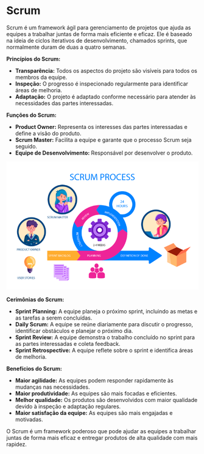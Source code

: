 # Scrum
Scrum é um framework ágil para gerenciamento de projetos que ajuda as equipes a trabalhar juntas de forma mais eficiente e eficaz. Ele é baseado na ideia de ciclos iterativos de desenvolvimento, chamados sprints, que normalmente duram de duas a quatro semanas.

**Princípios do Scrum:**

* **Transparência:** Todos os aspectos do projeto são visíveis para todos os membros da equipe.
* **Inspeção:** O progresso é inspecionado regularmente para identificar áreas de melhoria.
* **Adaptação:** O projeto é adaptado conforme necessário para atender às necessidades das partes interessadas.

**Funções do Scrum:**

* **Product Owner:** Representa os interesses das partes interessadas e define a visão do produto.
* **Scrum Master:** Facilita a equipe e garante que o processo Scrum seja seguido.
* **Equipe de Desenvolvimento:** Responsável por desenvolver o produto.

![Modelo scrum](Imagens/scrum.png)

**Cerimônias do Scrum:**

* **Sprint Planning:** A equipe planeja o próximo sprint, incluindo as metas e as tarefas a serem concluídas.
* **Daily Scrum:** A equipe se reúne diariamente para discutir o progresso, identificar obstáculos e planejar o próximo dia.
* **Sprint Review:** A equipe demonstra o trabalho concluído no sprint para as partes interessadas e coleta feedback.
* **Sprint Retrospective:** A equipe reflete sobre o sprint e identifica áreas de melhoria.

**Benefícios do Scrum:**

* **Maior agilidade:** As equipes podem responder rapidamente às mudanças nas necessidades.
* **Maior produtividade:** As equipes são mais focadas e eficientes.
* **Melhor qualidade:** Os produtos são desenvolvidos com maior qualidade devido à inspeção e adaptação regulares.
* **Maior satisfação da equipe:** As equipes são mais engajadas e motivadas.

O Scrum é um framework poderoso que pode ajudar as equipes a trabalhar juntas de forma mais eficaz e entregar produtos de alta qualidade com mais rapidez.